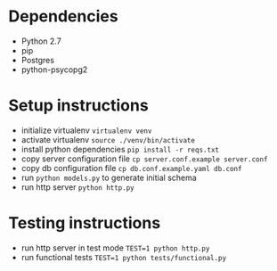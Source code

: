 # Dependencies

* Python 2.7
* pip
* Postgres
* python-psycopg2


# Setup instructions

- initialize virtualenv `virtualenv venv`
- activate virtualenv `source ./venv/bin/activate`
- install python dependencies `pip install -r reqs.txt`
- copy server configuration file `cp server.conf.example server.conf`
- copy db configuration file `cp db.conf.example.yaml db.conf`
- run `python models.py` to generate initial schema
- run http server `python http.py`

# Testing instructions

- run http server in test mode `TEST=1 python http.py`
- run functional tests `TEST=1 python tests/functional.py`
